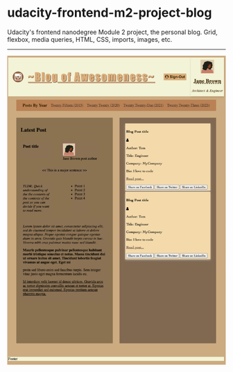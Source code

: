 # udacity-frontend-m2-project-blog
Udacity's frontend nanodegree Module 2 project, the personal blog. Grid, flexbox, media queries, HTML, CSS, imports, images, etc.

---

![Homepage](Screen%20Shot%202020-06-22%20at%206.56.40%20PM.png)
